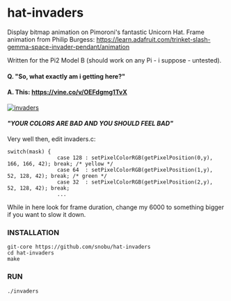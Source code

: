 # hat-invaders

Display bitmap animation on Pimoroni's fantastic Unicorn Hat.
Frame animation from Philip Burgess:
	https://learn.adafruit.com/trinket-slash-gemma-space-invader-pendant/animation

Written for the Pi2 Model B (should work on any Pi - i suppose - untested).

#### Q. "So, what exactly am i getting here?"
#### A. This: https://vine.co/v/OEFdgmg1TvX
[![invaders](http://i.imgur.com/Oa7rcOE.png)](https://vine.co/v/OEFdgmg1TvX)


#### <i>"YOUR COLORS ARE BAD AND YOU SHOULD FEEL BAD"</i>
Very well then, edit invaders.c:

```
switch(mask) {
                case 128 : setPixelColorRGB(getPixelPosition(0,y), 166, 166, 42); break; /* yellow */
                case 64  : setPixelColorRGB(getPixelPosition(1,y),  52, 128, 42); break; /* green */
                case 32  : setPixelColorRGB(getPixelPosition(2,y),  52, 128, 42); break;
                ...
```

While in here look for frame duration, change my 6000 to something bigger if you want to slow it down.

### INSTALLATION
    git-core https://github.com/snobu/hat-invaders
    cd hat-invaders
    make
    
### RUN
    ./invaders

